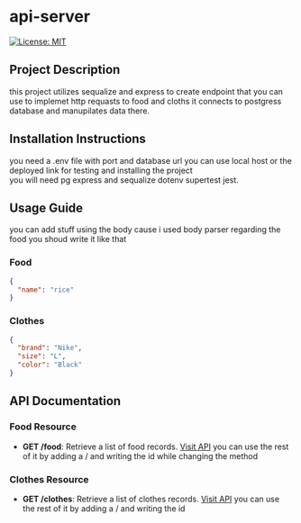 # api-server

[![License: MIT](https://img.shields.io/badge/License-MIT-yellow.svg)](https://opensource.org/licenses/MIT)

## Project Description

this project utilizes sequalize and express to create endpoint that you can use to implemet http requasts to food and cloths it connects to postgress database and manupilates data there.
## Installation Instructions
you need a .env file with port  and database url
you can use local host or the deployed link for testing and installing the project  
you will need pg express and sequalize dotenv supertest jest. 


## Usage Guide
you can add stuff using the body cause i used body parser regarding the food you shoud write it like that 
### Food
```json
{
  "name": "rice"
}
```
### Clothes 
```json
{
  "brand": "Nike",
  "size": "L",
  "color": "Black"
}

```


## API Documentation


### Food Resource

- **GET /food**: Retrieve a list of food records. [Visit API](https://apiserver-5ulg.onrender.com/food)
you can use the rest of it by adding a / and writing the id  while changing the method

### Clothes Resource

- **GET /clothes**: Retrieve a list of clothes records. [Visit API](https://apiserver-5ulg.onrender.com/clothes)
you can use the rest of it by adding a / and writing the id 
